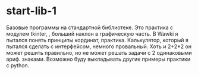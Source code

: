 # start-lib-1
Базовые программы на стандартной библиотеке.
Это практика с модулем tkinter, , больший наклон в графическую часть.
В Wawki я пытался понять принципы кординат,  практика.
Калькулятор, который я пытался сделать с интерфейсом, немного провальный. 
Хоть и 2+2*2 он может решить правильно, но не может решать задачи с 2 одинаковыми ариф. знаками.
Возможно буду выкладывать другие примеры практики с python.
